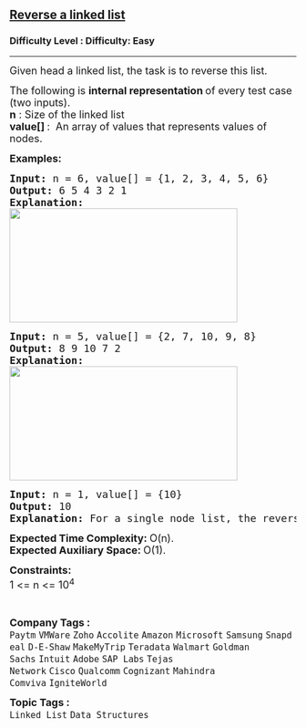 <h2><a href="https://www.geeksforgeeks.org/problems/reverse-a-linked-list/1?page=1&category=Linked%20List&difficulty=Easy&sortBy=submissions">Reverse a linked list</a></h2><h3>Difficulty Level : Difficulty: Easy</h3><hr><div class="problems_problem_content__Xm_eO"><p><span style="font-size: 18px;">Given head a linked list, the task is to reverse this list.</span></p>
<p><span style="font-size: 18px;">The following is <strong>internal representation </strong>of every test case (</span><span style="font-size: 18px;">two inputs). <br></span><span style="font-size: 18px;"><strong>n</strong> : Size of the linked list<br></span><strong><span style="font-size: 18px;">value[] </span></strong><span style="font-size: 18px;">:&nbsp; An array of values that represents values of nodes.</span></p>
<p><strong><span style="font-size: 18px;">Examples:</span></strong></p>
<pre><strong><span style="font-size: 18px;">Input: </span></strong><span style="font-size: 18px;">n = 6, value[] = {1, 2, 3, 4, 5, 6}
<strong>Output: </strong>6 5 4 3 2 1<strong>
Explanation:<br><img src="https://media.geeksforgeeks.org/img-practice/prod/addEditProblem/700005/Web/Other/blobid2_1718700706.png" width="400" height="200"><br></strong></span></pre>
<pre><strong><span style="font-size: 18px;">Input: </span></strong><span style="font-size: 18px;">n = 5, value[] =</span><strong><span style="font-size: 18px;"> </span></strong><span style="font-size: 18px;">{2, 7, 10, 9, 8} 
<strong>Output: </strong>8 9 10 7 2<strong>
Explanation:<br><img src="https://media.geeksforgeeks.org/img-practice/prod/addEditProblem/700005/Web/Other/blobid3_1718700739.png" width="400" height="200"><br></strong></span></pre>
<pre><strong><span style="font-size: 18px;">Input: </span></strong><span style="font-size: 18px;">n = 1, value[] = {10}
<strong>Output: </strong>10<strong>
Explanation: </strong>For a single node list, the reverse would be same as original</span>
</pre>
<p><span style="font-size: 18px;"><strong>Expected Time Complexity:&nbsp;</strong>O(n).<br><strong>Expected Auxiliary Space:&nbsp;</strong>O(1).</span></p>
<p><span style="font-size: 18px;"><strong>Constraints:</strong><br>1 &lt;= n &lt;= 10<sup>4</sup></span></p>
<p>&nbsp;</p></div><p><span style=font-size:18px><strong>Company Tags : </strong><br><code>Paytm</code>&nbsp;<code>VMWare</code>&nbsp;<code>Zoho</code>&nbsp;<code>Accolite</code>&nbsp;<code>Amazon</code>&nbsp;<code>Microsoft</code>&nbsp;<code>Samsung</code>&nbsp;<code>Snapdeal</code>&nbsp;<code>D-E-Shaw</code>&nbsp;<code>MakeMyTrip</code>&nbsp;<code>Teradata</code>&nbsp;<code>Walmart</code>&nbsp;<code>Goldman Sachs</code>&nbsp;<code>Intuit</code>&nbsp;<code>Adobe</code>&nbsp;<code>SAP Labs</code>&nbsp;<code>Tejas Network</code>&nbsp;<code>Cisco</code>&nbsp;<code>Qualcomm</code>&nbsp;<code>Cognizant</code>&nbsp;<code>Mahindra Comviva</code>&nbsp;<code>IgniteWorld</code>&nbsp;<br><p><span style=font-size:18px><strong>Topic Tags : </strong><br><code>Linked List</code>&nbsp;<code>Data Structures</code>&nbsp;